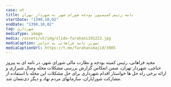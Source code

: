 ```yaml
---
case: ut
title: نامه رئیس کمیسیون بودجه شورای شهر به شهردار تهران
startDate: "1398,10,02"
endDate: "1398,10,02"
tag: شهرداری
mediaType: image
media: /assets/ut/img/slide-farahani191223.jpg
mediaCaption: تصویر نامه فراهانی به حناچی
mediaCaptionUrl: https://t.me/farahanimajid/3985
---
```

مجید فراهانی، رئیس کمیته بودجه و نظارت مالی شورای شهر، در نامه ای به پیروز حناچی، شهردار تهران، ضمن انعکاس گزارش بررسی مشکلات محله وصال شیرازی و ارائه برخی راه حل ها خواستار اقدام شهرداری برای حل مشکلات این محله با استفاده از مشارکت شورایاران، سازمانهای مردم نهاد و دیگر ذی‌نفعان شد.
